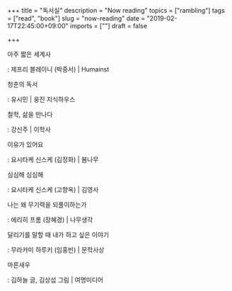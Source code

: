 +++
title = "독서실"
description = "Now reading"
topics = ["rambling"]
tags = ["read", "book"]
slug = "now-reading"
date = "2019-02-17T22:45:00+09:00"
imports = [""]
draft = false

+++

아주 짧은 세계사

: 제프리 블레이니 (박중서) | Humainst

청춘의 독서

: 유시민 | 웅진 지식하우스

철학, 삶을 만나다

: 강신주 | 이학사

이유가 있어요

: 요시타케 신스케 (김정화) | 봄나무

심심해 심심해

: 요시타케 신스케 (고향옥) | 김영사

나는 왜 무기력을 되풀이하는가

: 에리히 프롬 (장혜경) | 나무생각

달리기를 말할 때 내가 하고 싶은 이야기

: 무라카미 하루키 (임홍빈) | 문학사상

마른새우

: 김하늘 글, 김상섭 그림 | 여명미디어

